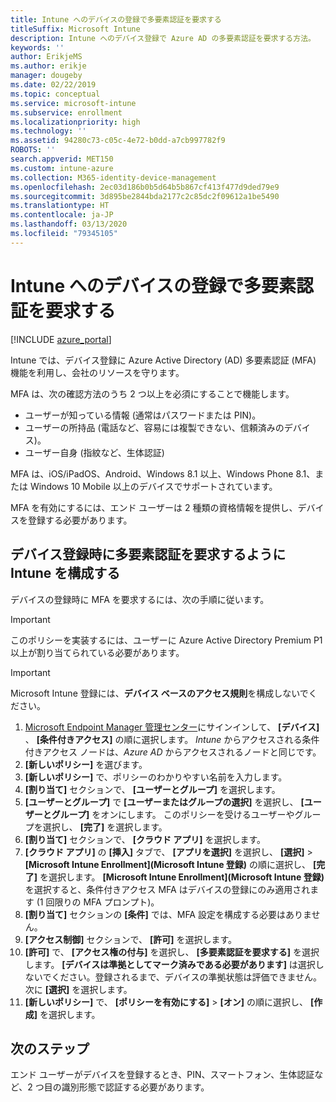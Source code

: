```yaml
---
title: Intune へのデバイスの登録で多要素認証を要求する
titleSuffix: Microsoft Intune
description: Intune へのデバイス登録で Azure AD の多要素認証を要求する方法。
keywords: ''
author: ErikjeMS
ms.author: erikje
manager: dougeby
ms.date: 02/22/2019
ms.topic: conceptual
ms.service: microsoft-intune
ms.subservice: enrollment
ms.localizationpriority: high
ms.technology: ''
ms.assetid: 94280c73-c05c-4e72-b0dd-a7cb997782f9
ROBOTS: ''
search.appverid: MET150
ms.custom: intune-azure
ms.collection: M365-identity-device-management
ms.openlocfilehash: 2ec03d186b0b5d64b5b867cf413f477d9ded79e9
ms.sourcegitcommit: 3d895be2844bda2177c2c85dc2f09612a1be5490
ms.translationtype: HT
ms.contentlocale: ja-JP
ms.lasthandoff: 03/13/2020
ms.locfileid: "79345105"
---
```

# <a name="require-multi-factor-authentication-for-intune-device-enrollments"></a>Intune へのデバイスの登録で多要素認証を要求する

[!INCLUDE [azure_portal](../includes/azure_portal.md)]

Intune では、デバイス登録に Azure Active Directory (AD) 多要素認証 (MFA) 機能を利用し、会社のリソースを守ります。

MFA は、次の確認方法のうち 2 つ以上を必須にすることで機能します。

- ユーザーが知っている情報 (通常はパスワードまたは PIN)。
- ユーザーの所持品 (電話など、容易には複製できない、信頼済みのデバイス)。
- ユーザー自身 (指紋など、生体認証)

MFA は、iOS/iPadOS、Android、Windows 8.1 以上、Windows Phone 8.1、または Windows 10 Mobile 以上のデバイスでサポートされています。

MFA を有効にするには、エンド ユーザーは 2 種類の資格情報を提供し、デバイスを登録する必要があります。

## <a name="configure-intune-to-require-multi-factor-authentication-at-device-enrollment"></a>デバイス登録時に多要素認証を要求するように Intune を構成する

デバイスの登録時に MFA を要求するには、次の手順に従います。

>[!Important]
>このポリシーを実装するには、ユーザーに Azure Active Directory Premium P1 以上が割り当てられている必要があります。

>[!Important]
>Microsoft Intune 登録には、**デバイス ベースのアクセス規則**を構成しないでください。

1. [Microsoft Endpoint Manager 管理センター](https://go.microsoft.com/fwlink/?linkid=2109431)にサインインして、 **[デバイス]** 、 **[条件付きアクセス]** の順に選択します。 *Intune* からアクセスされる条件付きアクセス ノードは、*Azure AD* からアクセスされるノードと同じです。
2. **[新しいポリシー]** を選びます。
3. **[新しいポリシー]** で、ポリシーのわかりやすい名前を入力します。
4. **[割り当て]** セクションで、 **[ユーザーとグループ]** を選択します。 
5. **[ユーザーとグループ]** で **[ユーザーまたはグループの選択]** を選択し、 **[ユーザーとグループ]** をオンにします。 このポリシーを受けるユーザーやグループを選択し、 **[完了]** を選択します。
6. **[割り当て]** セクションで、 **[クラウド アプリ]** を選択します。
7. **[クラウド アプリ]** の **[挿入]** タブで、 **[アプリを選択]** を選択し、 **[選択]**  >  **[Microsoft Intune Enrollment]\(Microsoft Intune 登録\)** の順に選択し、 **[完了]** を選択します。 **[Microsoft Intune Enrollment]\(Microsoft Intune 登録\)** を選択すると、条件付きアクセス MFA はデバイスの登録にのみ適用されます (1 回限りの MFA プロンプト)。
8. **[割り当て]** セクションの **[条件]** では、MFA 設定を構成する必要はありません。
9. **[アクセス制御]** セクションで、 **[許可]** を選択します。
10. **[許可]** で、 **[アクセス権の付与]** を選択し、 **[多要素認証を要求する]** を選択します。 **[デバイスは準拠としてマーク済みである必要があります]** は選択しないでください。登録されるまで、デバイスの準拠状態は評価できません。 次に **[選択]** を選択します。
11. **[新しいポリシー]** で、 **[ポリシーを有効にする]**  >  **[オン]** の順に選択し、 **[作成]** を選択します。



## <a name="next-steps"></a>次のステップ

エンド ユーザーがデバイスを登録するとき、PIN、スマートフォン、生体認証など、2 つ目の識別形態で認証する必要があります。
